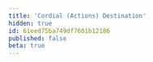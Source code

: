 ```yaml
---
title: 'Cordial (Actions) Destination'
hidden: true
id: 61eed75ba749df7601b12186
published: false
beta: true
---
```

